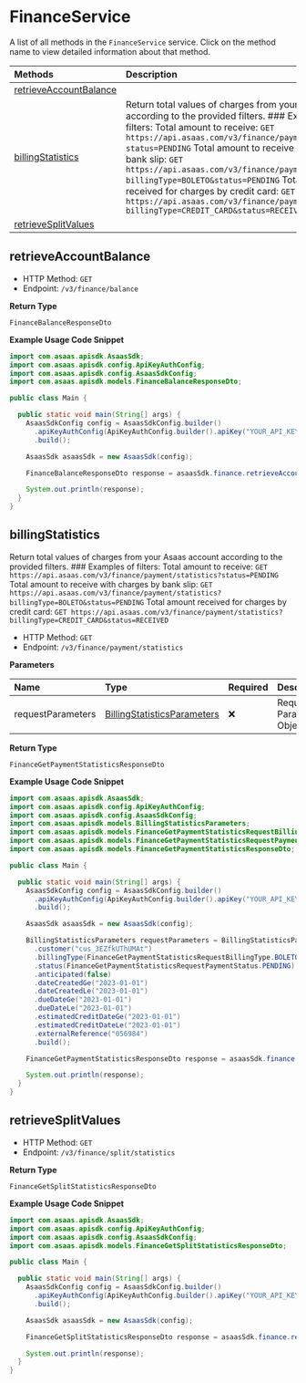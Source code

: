 # FinanceService

A list of all methods in the `FinanceService` service. Click on the method name to view detailed information about that method.

| Methods                                           | Description                                                                                                                                                                                                                                                                                                                                                                                                                                                                                                             |
| :------------------------------------------------ | :---------------------------------------------------------------------------------------------------------------------------------------------------------------------------------------------------------------------------------------------------------------------------------------------------------------------------------------------------------------------------------------------------------------------------------------------------------------------------------------------------------------------- |
| [retrieveAccountBalance](#retrieveaccountbalance) |                                                                                                                                                                                                                                                                                                                                                                                                                                                                                                                         |
| [billingStatistics](#billingstatistics)           | Return total values of charges from your Asaas account according to the provided filters. ### Examples of filters: Total amount to receive: `GET https://api.asaas.com/v3/finance/payment/statistics?status=PENDING` Total amount to receive with charges by bank slip: `GET https://api.asaas.com/v3/finance/payment/statistics?billingType=BOLETO&status=PENDING` Total amount received for charges by credit card: `GET https://api.asaas.com/v3/finance/payment/statistics?billingType=CREDIT_CARD&status=RECEIVED` |
| [retrieveSplitValues](#retrievesplitvalues)       |                                                                                                                                                                                                                                                                                                                                                                                                                                                                                                                         |

## retrieveAccountBalance

- HTTP Method: `GET`
- Endpoint: `/v3/finance/balance`

**Return Type**

`FinanceBalanceResponseDto`

**Example Usage Code Snippet**

```java
import com.asaas.apisdk.AsaasSdk;
import com.asaas.apisdk.config.ApiKeyAuthConfig;
import com.asaas.apisdk.config.AsaasSdkConfig;
import com.asaas.apisdk.models.FinanceBalanceResponseDto;

public class Main {

  public static void main(String[] args) {
    AsaasSdkConfig config = AsaasSdkConfig.builder()
      .apiKeyAuthConfig(ApiKeyAuthConfig.builder().apiKey("YOUR_API_KEY").build())
      .build();

    AsaasSdk asaasSdk = new AsaasSdk(config);

    FinanceBalanceResponseDto response = asaasSdk.finance.retrieveAccountBalance();

    System.out.println(response);
  }
}

```

## billingStatistics

Return total values of charges from your Asaas account according to the provided filters. ### Examples of filters: Total amount to receive: `GET https://api.asaas.com/v3/finance/payment/statistics?status=PENDING` Total amount to receive with charges by bank slip: `GET https://api.asaas.com/v3/finance/payment/statistics?billingType=BOLETO&status=PENDING` Total amount received for charges by credit card: `GET https://api.asaas.com/v3/finance/payment/statistics?billingType=CREDIT_CARD&status=RECEIVED`

- HTTP Method: `GET`
- Endpoint: `/v3/finance/payment/statistics`

**Parameters**

| Name              | Type                                                                    | Required | Description               |
| :---------------- | :---------------------------------------------------------------------- | :------- | :------------------------ |
| requestParameters | [BillingStatisticsParameters](../models/BillingStatisticsParameters.md) | ❌       | Request Parameters Object |

**Return Type**

`FinanceGetPaymentStatisticsResponseDto`

**Example Usage Code Snippet**

```java
import com.asaas.apisdk.AsaasSdk;
import com.asaas.apisdk.config.ApiKeyAuthConfig;
import com.asaas.apisdk.config.AsaasSdkConfig;
import com.asaas.apisdk.models.BillingStatisticsParameters;
import com.asaas.apisdk.models.FinanceGetPaymentStatisticsRequestBillingType;
import com.asaas.apisdk.models.FinanceGetPaymentStatisticsRequestPaymentStatus;
import com.asaas.apisdk.models.FinanceGetPaymentStatisticsResponseDto;

public class Main {

  public static void main(String[] args) {
    AsaasSdkConfig config = AsaasSdkConfig.builder()
      .apiKeyAuthConfig(ApiKeyAuthConfig.builder().apiKey("YOUR_API_KEY").build())
      .build();

    AsaasSdk asaasSdk = new AsaasSdk(config);

    BillingStatisticsParameters requestParameters = BillingStatisticsParameters.builder()
      .customer("cus_3EZfkUThUMAt")
      .billingType(FinanceGetPaymentStatisticsRequestBillingType.BOLETO)
      .status(FinanceGetPaymentStatisticsRequestPaymentStatus.PENDING)
      .anticipated(false)
      .dateCreatedGe("2023-01-01")
      .dateCreatedLe("2023-01-01")
      .dueDateGe("2023-01-01")
      .dueDateLe("2023-01-01")
      .estimatedCreditDateGe("2023-01-01")
      .estimatedCreditDateLe("2023-01-01")
      .externalReference("056984")
      .build();

    FinanceGetPaymentStatisticsResponseDto response = asaasSdk.finance.billingStatistics(requestParameters);

    System.out.println(response);
  }
}

```

## retrieveSplitValues

- HTTP Method: `GET`
- Endpoint: `/v3/finance/split/statistics`

**Return Type**

`FinanceGetSplitStatisticsResponseDto`

**Example Usage Code Snippet**

```java
import com.asaas.apisdk.AsaasSdk;
import com.asaas.apisdk.config.ApiKeyAuthConfig;
import com.asaas.apisdk.config.AsaasSdkConfig;
import com.asaas.apisdk.models.FinanceGetSplitStatisticsResponseDto;

public class Main {

  public static void main(String[] args) {
    AsaasSdkConfig config = AsaasSdkConfig.builder()
      .apiKeyAuthConfig(ApiKeyAuthConfig.builder().apiKey("YOUR_API_KEY").build())
      .build();

    AsaasSdk asaasSdk = new AsaasSdk(config);

    FinanceGetSplitStatisticsResponseDto response = asaasSdk.finance.retrieveSplitValues();

    System.out.println(response);
  }
}

```

<!-- This file was generated by liblab | https://liblab.com/ -->
